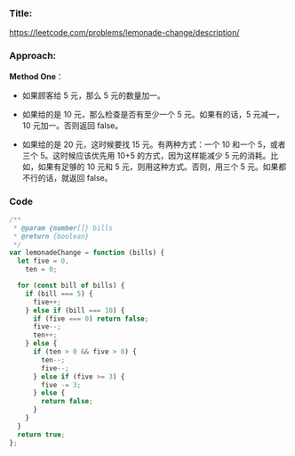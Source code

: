 ### **Title:**

https://leetcode.com/problems/lemonade-change/description/

### **Approach:**

**Method One**：

- 如果顾客给 5 元，那么 5 元的数量加一。

- 如果给的是 10 元，那么检查是否有至少一个 5 元。如果有的话，5 元减一，10 元加一。否则返回 false。

- 如果给的是 20 元，这时候要找 15 元。有两种方式：一个 10 和一个 5，或者三个 5。这时候应该优先用 10+5 的方式，因为这样能减少 5 元的消耗。比如，如果有足够的 10 元和 5 元，则用这种方式。否则，用三个 5 元。如果都不行的话，就返回 false。

### **Code**

```js
/**
 * @param {number[]} bills
 * @return {boolean}
 */
var lemonadeChange = function (bills) {
  let five = 0,
    ten = 0;

  for (const bill of bills) {
    if (bill === 5) {
      five++;
    } else if (bill === 10) {
      if (five === 0) return false;
      five--;
      ten++;
    } else {
      if (ten > 0 && five > 0) {
        ten--;
        five--;
      } else if (five >= 3) {
        five -= 3;
      } else {
        return false;
      }
    }
  }
  return true;
};
```
